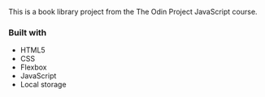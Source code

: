 This is a book library project from the The Odin Project JavaScript course.

### Built with

- HTML5
- CSS
- Flexbox
- JavaScript
- Local storage
